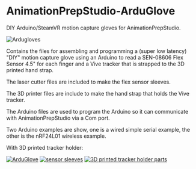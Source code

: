 # AnimationPrepStudio-ArduGlove
DIY Arduino/SteamVR motion capture gloves for AnimationPrepStudio. 

![Ardugloves](https://i.imgur.com/vwMuW43.png)

Contains the files for assembling and programming a (super low latency) "DIY" motion capture glove using an Arduino to read a SEN-08606 Flex Sensor 4.5" for each finger and a Vive tracker that is strapped to the 3D printed hand strap.

The laser cutter files are included to make the flex sensor sleeves.

The 3D printer files are include to make the hand strap that holds the Vive tracker.

The Arduino files are used to program the Arduino so it can communicate with AnimationPrepStudio via a Com port.

Two Arduino examples are show, one is a wired simple serial example, the other is the nRF24L01 wireless example.


With 3D printed tracker holder:

[![ArduGlove](https://i.imgur.com/UHsH0TFm.png)](https://i.imgur.com/UHsH0TF.png) [![sensor sleeves](https://i.imgur.com/undYzGym.jpg)](https://i.imgur.com/undYzGy.jpg) [![3D printed tracker holder parts](https://i.imgur.com/Iv2EuKum.png)](https://i.imgur.com/Iv2EuKu.png)
